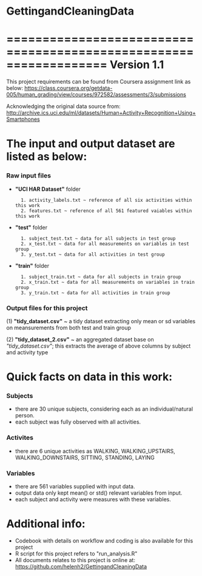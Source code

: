 GettingandCleaningData
======================

==================================================================
Version 1.1
==================================================================

This project requirements can be found from Coursera assignment link as below:
https://class.coursera.org/getdata-005/human_grading/view/courses/972582/assessments/3/submissions

Acknowledging the original data source from:
http://archive.ics.uci.edu/ml/datasets/Human+Activity+Recognition+Using+Smartphones


The input and output dataset are listed as below:
==================================================================

### Raw input files

- __"UCI HAR Dataset"__ folder
        
        1. activity_labels.txt ~ reference of all six activities within this work
        2. features.txt ~ reference of all 561 featured vaiables within this work

- __"test"__ folder

        1. subject_test.txt ~ data for all subjects in test group
        2. x_test.txt ~ data for all measurements on variables in test group
        3. y_test.txt ~ data for all activities in test group
        
- __"train"__ folder

        1. subject_train.txt ~ data for all subjects in train group
        2. x_train.txt ~ data for all measurements on variables in train group
        3. y_train.txt ~ data for all activities in train group
        
### Output files for this project

(1) __"tidy_dataset.csv"__ ~ a tidy dataset extracting only mean or sd variables on meansurements from both test and train group

(2) __"tidy_dataset_2.csv"__ ~ an aggregated dataset base on _"tidy_dataset.csv"_; this extracts the average of above columns by subject and activity type

Quick facts on data in this work:
==================================================================
### Subjects
- there are 30 unique subjects, considering each as an individual/natural person.
- each subject was fully observed with all activities.

### Activites
- there are 6 unique activities as WALKING, WALKING_UPSTAIRS, WALKING_DOWNSTAIRS, SITTING, STANDING, LAYING

### Variables
- there are 561 variables supplied with input data.
- output data only kept mean() or std() relevant variables from input.
- each subject and activity were measures with these variables.

Additional info:
==================================================================
- Codebook with details on workflow and coding is also available for this project
- R script for this project refers to "run_analysis.R"
- All documents relates to this project is online at: https://github.com/helenh2/GettingandCleaningData


